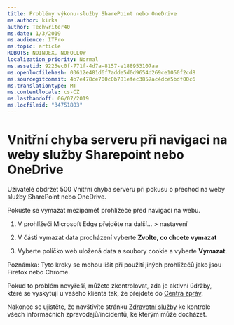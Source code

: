 ```yaml
---
title: Problémy výkonu-služby SharePoint nebo OneDrive
ms.author: kirks
author: Techwriter40
ms.date: 1/3/2019
ms.audience: ITPro
ms.topic: article
ROBOTS: NOINDEX, NOFOLLOW
localization_priority: Normal
ms.assetid: 9225ec0f-771f-4d7a-8157-e188953107aa
ms.openlocfilehash: 03612e481d6f7adde5d0d9654d269ce1050f2cd8
ms.sourcegitcommit: 4b7e478ce700c0b781efec3857ac4dce5bdf00c6
ms.translationtype: MT
ms.contentlocale: cs-CZ
ms.lasthandoff: 06/07/2019
ms.locfileid: "34751803"
---
```

# <a name="internal-server-error-when-navigating-to-sharepoint-or-onedrive-sites"></a>Vnitřní chyba serveru při navigaci na weby služby Sharepoint nebo OneDrive

Uživatelé obdržet 500 Vnitřní chyba serveru při pokusu o přechod na weby služby SharePoint nebo OneDrive. 

Pokuste se vymazat mezipaměť prohlížeče před navigací na webu.


1. V prohlížeči Microsoft Edge přejděte na další... > nastavení

2. V části vymazat data procházení vyberte **Zvolte, co chcete vymazat**

3. Vyberte políčko web uložená data a soubory cookie a vyberte **Vymazat**.

Poznámka: Tyto kroky se mohou lišit při použití jiných prohlížečů jako jsou Firefox nebo Chrome.

Pokud to problém nevyřeší, můžete zkontrolovat, zda je aktivní údržby, které se vyskytují u vašeho klienta tak, že přejdete do [Centra zpráv](https://portal.office.com/adminportal/home#/MessageCenter).

Nakonec se ujistěte, že navštívíte stránku [Zdravotní služby](https://portal.office.com/adminportal/home#/servicehealth) ke kontrole všech informačních zpravodajů/incidentů, ke kterým může docházet.

